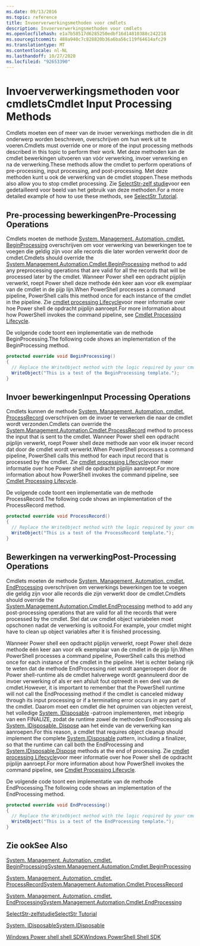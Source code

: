 ```yaml
---
ms.date: 09/13/2016
ms.topic: reference
title: Invoerverwerkingsmethoden voor cmdlets
description: Invoerverwerkingsmethoden voor cmdlets
ms.openlocfilehash: e1a7b58517d6285250edbf16d14810388c242218
ms.sourcegitcommit: 488a940c7c828820b36a6ba56c119f64614afc29
ms.translationtype: MT
ms.contentlocale: nl-NL
ms.lasthandoff: 10/27/2020
ms.locfileid: "92653390"
---
```

# <a name="cmdlet-input-processing-methods"></a><span data-ttu-id="8c16d-103">Invoerverwerkingsmethoden voor cmdlets</span><span class="sxs-lookup"><span data-stu-id="8c16d-103">Cmdlet Input Processing Methods</span></span>

<span data-ttu-id="8c16d-104">Cmdlets moeten een of meer van de invoer verwerkings methoden die in dit onderwerp worden beschreven, overschrijven om hun werk uit te voeren.</span><span class="sxs-lookup"><span data-stu-id="8c16d-104">Cmdlets must override one or more of the input processing methods described in this topic to perform their work.</span></span>
<span data-ttu-id="8c16d-105">Met deze methoden kan de cmdlet bewerkingen uitvoeren van vóór verwerking, invoer verwerking en na de verwerking.</span><span class="sxs-lookup"><span data-stu-id="8c16d-105">These methods allow the cmdlet to perform operations of pre-processing, input processing, and post-processing.</span></span>
<span data-ttu-id="8c16d-106">Met deze methoden kunt u ook de verwerking van de cmdlet stoppen.</span><span class="sxs-lookup"><span data-stu-id="8c16d-106">These methods also allow you to stop cmdlet processing.</span></span>
<span data-ttu-id="8c16d-107">Zie [SelectStr-zelf studie](selectstr-tutorial.md)voor een gedetailleerd voor beeld van het gebruik van deze methoden.</span><span class="sxs-lookup"><span data-stu-id="8c16d-107">For a more detailed example of how to use these methods, see [SelectStr Tutorial](selectstr-tutorial.md).</span></span>

## <a name="pre-processing-operations"></a><span data-ttu-id="8c16d-108">Pre-processing bewerkingen</span><span class="sxs-lookup"><span data-stu-id="8c16d-108">Pre-Processing Operations</span></span>

<span data-ttu-id="8c16d-109">Cmdlets moeten de methode [System. Management. Automation. cmdlet. BeginProcessing](/dotnet/api/System.Management.Automation.Cmdlet.BeginProcessing) overschrijven om voor verwerking van bewerkingen toe te voegen die geldig zijn voor alle records die later worden verwerkt door de cmdlet.</span><span class="sxs-lookup"><span data-stu-id="8c16d-109">Cmdlets should override the [System.Management.Automation.Cmdlet.BeginProcessing](/dotnet/api/System.Management.Automation.Cmdlet.BeginProcessing) method to add any preprocessing operations that are valid for all the records that will be processed later by the cmdlet.</span></span>
<span data-ttu-id="8c16d-110">Wanneer Power shell een opdracht pijplijn verwerkt, roept Power shell deze methode één keer aan voor elk exemplaar van de cmdlet in de pijp lijn.</span><span class="sxs-lookup"><span data-stu-id="8c16d-110">When PowerShell processes a command pipeline, PowerShell calls this method once for each instance of the cmdlet in the pipeline.</span></span>
<span data-ttu-id="8c16d-111">Zie [cmdlet processing Lifecycle](/previous-versions/ms714429(v=vs.85))voor meer informatie over hoe Power shell de opdracht pijplijn aanroept.</span><span class="sxs-lookup"><span data-stu-id="8c16d-111">For more information about how PowerShell invokes the command pipeline, see [Cmdlet Processing Lifecycle](/previous-versions/ms714429(v=vs.85)).</span></span>

<span data-ttu-id="8c16d-112">De volgende code toont een implementatie van de methode BeginProcessing.</span><span class="sxs-lookup"><span data-stu-id="8c16d-112">The following code shows an implementation of the BeginProcessing method.</span></span>

```csharp
protected override void BeginProcessing()
{
  // Replace the WriteObject method with the logic required by your cmdlet.
  WriteObject("This is a test of the BeginProcessing template.");
}
```

## <a name="input-processing-operations"></a><span data-ttu-id="8c16d-113">Invoer bewerkingen</span><span class="sxs-lookup"><span data-stu-id="8c16d-113">Input Processing Operations</span></span>

<span data-ttu-id="8c16d-114">Cmdlets kunnen de methode [System. Management. Automation. cmdlet. ProcessRecord](/dotnet/api/System.Management.Automation.Cmdlet.ProcessRecord) overschrijven om de invoer te verwerken die naar de cmdlet wordt verzonden.</span><span class="sxs-lookup"><span data-stu-id="8c16d-114">Cmdlets can override the [System.Management.Automation.Cmdlet.ProcessRecord](/dotnet/api/System.Management.Automation.Cmdlet.ProcessRecord) method to process the input that is sent to the cmdlet.</span></span>
<span data-ttu-id="8c16d-115">Wanneer Power shell een opdracht pijplijn verwerkt, roept Power shell deze methode aan voor elk invoer record dat door de cmdlet wordt verwerkt.</span><span class="sxs-lookup"><span data-stu-id="8c16d-115">When PowerShell processes a command pipeline, PowerShell calls this method for each input record that is processed by the cmdlet.</span></span>
<span data-ttu-id="8c16d-116">Zie [cmdlet processing Lifecycle](/previous-versions/ms714429(v=vs.85))voor meer informatie over hoe Power shell de opdracht pijplijn aanroept.</span><span class="sxs-lookup"><span data-stu-id="8c16d-116">For more information about how PowerShell invokes the command pipeline, see [Cmdlet Processing Lifecycle](/previous-versions/ms714429(v=vs.85)).</span></span>

<span data-ttu-id="8c16d-117">De volgende code toont een implementatie van de methode ProcessRecord.</span><span class="sxs-lookup"><span data-stu-id="8c16d-117">The following code shows an implementation of the ProcessRecord method.</span></span>

```csharp
protected override void ProcessRecord()
{
  // Replace the WriteObject method with the logic required by your cmdlet.
  WriteObject("This is a test of the ProcessRecord template.");
}
```

## <a name="post-processing-operations"></a><span data-ttu-id="8c16d-118">Bewerkingen na verwerking</span><span class="sxs-lookup"><span data-stu-id="8c16d-118">Post-Processing Operations</span></span>

<span data-ttu-id="8c16d-119">Cmdlets moeten de methode [System. Management. Automation. cmdlet. EndProcessing](/dotnet/api/System.Management.Automation.Cmdlet.EndProcessing) overschrijven om verwerkings bewerkingen toe te voegen die geldig zijn voor alle records die zijn verwerkt door de cmdlet.</span><span class="sxs-lookup"><span data-stu-id="8c16d-119">Cmdlets should override the [System.Management.Automation.Cmdlet.EndProcessing](/dotnet/api/System.Management.Automation.Cmdlet.EndProcessing) method to add any post-processing operations that are valid for all the records that were processed by the cmdlet.</span></span>
<span data-ttu-id="8c16d-120">Stel dat uw cmdlet object variabelen moet opschonen nadat de verwerking is voltooid.</span><span class="sxs-lookup"><span data-stu-id="8c16d-120">For example, your cmdlet might have to clean up object variables after it is finished processing.</span></span>

<span data-ttu-id="8c16d-121">Wanneer Power shell een opdracht pijplijn verwerkt, roept Power shell deze methode één keer aan voor elk exemplaar van de cmdlet in de pijp lijn.</span><span class="sxs-lookup"><span data-stu-id="8c16d-121">When PowerShell processes a command pipeline, PowerShell calls this method once for each instance of the cmdlet in the pipeline.</span></span>
<span data-ttu-id="8c16d-122">Het is echter belang rijk te weten dat de methode EndProcessing niet wordt aangeroepen door de Power shell-runtime als de cmdlet halverwege wordt geannuleerd door de invoer verwerking of als er een afsluit fout optreedt in een deel van de cmdlet.</span><span class="sxs-lookup"><span data-stu-id="8c16d-122">However, it is important to remember that the PowerShell runtime will not call the EndProcessing method if the cmdlet is canceled midway through its input processing or if a terminating error occurs in any part of the cmdlet.</span></span>
<span data-ttu-id="8c16d-123">Daarom moet een cmdlet die het opruimen van objecten vereist, het volledige [System. IDisposable](/dotnet/api/System.IDisposable) -patroon implementeren, met inbegrip van een FINALIZE, zodat de runtime zowel de methoden EndProcessing als [System. IDisposable. Dispose](/dotnet/api/System.IDisposable.Dispose) aan het einde van de verwerking kan aanroepen.</span><span class="sxs-lookup"><span data-stu-id="8c16d-123">For this reason, a cmdlet that requires object cleanup should implement the complete [System.IDisposable](/dotnet/api/System.IDisposable) pattern, including a finalizer, so that the runtime can call both the EndProcessing and [System.IDisposable.Dispose](/dotnet/api/System.IDisposable.Dispose) methods at the end of processing.</span></span>
<span data-ttu-id="8c16d-124">Zie [cmdlet processing Lifecycle](/previous-versions/ms714429(v=vs.85))voor meer informatie over hoe Power shell de opdracht pijplijn aanroept.</span><span class="sxs-lookup"><span data-stu-id="8c16d-124">For more information about how PowerShell invokes the command pipeline, see [Cmdlet Processing Lifecycle](/previous-versions/ms714429(v=vs.85)).</span></span>

<span data-ttu-id="8c16d-125">De volgende code toont een implementatie van de methode EndProcessing.</span><span class="sxs-lookup"><span data-stu-id="8c16d-125">The following code shows an implementation of the EndProcessing method.</span></span>

```csharp
protected override void EndProcessing()
{
  // Replace the WriteObject method with the logic required by your cmdlet.
  WriteObject("This is a test of the EndProcessing template.");
}
```

## <a name="see-also"></a><span data-ttu-id="8c16d-126">Zie ook</span><span class="sxs-lookup"><span data-stu-id="8c16d-126">See Also</span></span>

[<span data-ttu-id="8c16d-127">System. Management. Automation. cmdlet. BeginProcessing</span><span class="sxs-lookup"><span data-stu-id="8c16d-127">System.Management.Automation.Cmdlet.BeginProcessing</span></span>](/dotnet/api/System.Management.Automation.Cmdlet.BeginProcessing)

[<span data-ttu-id="8c16d-128">System. Management. Automation. cmdlet. ProcessRecord</span><span class="sxs-lookup"><span data-stu-id="8c16d-128">System.Management.Automation.Cmdlet.ProcessRecord</span></span>](/dotnet/api/System.Management.Automation.Cmdlet.ProcessRecord)

[<span data-ttu-id="8c16d-129">System. Management. Automation. cmdlet. EndProcessing</span><span class="sxs-lookup"><span data-stu-id="8c16d-129">System.Management.Automation.Cmdlet.EndProcessing</span></span>](/dotnet/api/System.Management.Automation.Cmdlet.EndProcessing)

[<span data-ttu-id="8c16d-130">SelectStr-zelfstudie</span><span class="sxs-lookup"><span data-stu-id="8c16d-130">SelectStr Tutorial</span></span>](selectstr-tutorial.md)

[<span data-ttu-id="8c16d-131">System. IDisposable</span><span class="sxs-lookup"><span data-stu-id="8c16d-131">System.IDisposable</span></span>](/dotnet/api/System.IDisposable)

[<span data-ttu-id="8c16d-132">Windows Power shell shell SDK</span><span class="sxs-lookup"><span data-stu-id="8c16d-132">Windows PowerShell Shell SDK</span></span>](../windows-powershell-reference.md)
